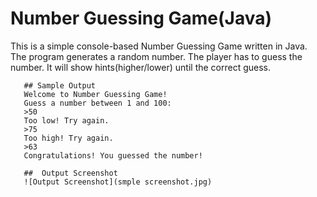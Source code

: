 # Number Guessing Game(Java)
This is a simple console-based Number Guessing Game written in Java.
      The program generates a random number.
      The player has to guess the number.
      It will show hints(higher/lower) until the correct guess.

       ## Sample Output
       Welcome to Number Guessing Game!
       Guess a number between 1 and 100:
       >50
       Too low! Try again.
       >75
       Too high! Try again.
       >63
       Congratulations! You guessed the number!

       ##  Output Screenshot
       ![Output Screenshot](smple screenshot.jpg)
